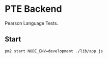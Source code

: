 # PTE Backend

Pearson Language Tests.

## Start

```bash
pm2 start NODE_ENV=development ./lib/app.js
```
